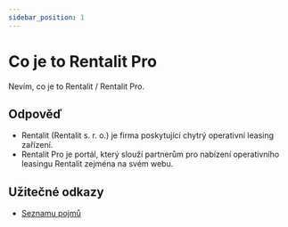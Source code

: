 ```yaml
---
sidebar_position: 1
---
```


# Co je to Rentalit Pro

Nevím, co je to Rentalit / Rentalit Pro.

## Odpověď

- Rentalit (Rentalit s. r. o.) je firma poskytující chytrý operativní leasing zařízení.
- Rentalit Pro je portál, který slouží partnerům pro nabízení operativního leasingu Rentalit zejména na svém webu.

## Užitečné odkazy

- [Seznamu pojmů](../tutorial-zaklady/jak-to-funguje#pojmy)
